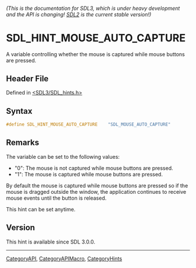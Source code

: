 ###### (This is the documentation for SDL3, which is under heavy development and the API is changing! [SDL2](https://wiki.libsdl.org/SDL2/) is the current stable version!)
# SDL_HINT_MOUSE_AUTO_CAPTURE

A variable controlling whether the mouse is captured while mouse buttons are pressed.

## Header File

Defined in [<SDL3/SDL_hints.h>](https://github.com/libsdl-org/SDL/blob/main/include/SDL3/SDL_hints.h)

## Syntax

```c
#define SDL_HINT_MOUSE_AUTO_CAPTURE    "SDL_MOUSE_AUTO_CAPTURE"
```

## Remarks

The variable can be set to the following values:

- "0": The mouse is not captured while mouse buttons are pressed.
- "1": The mouse is captured while mouse buttons are pressed.

By default the mouse is captured while mouse buttons are pressed so if the
mouse is dragged outside the window, the application continues to receive
mouse events until the button is released.

This hint can be set anytime.

## Version

This hint is available since SDL 3.0.0.

----
[CategoryAPI](CategoryAPI), [CategoryAPIMacro](CategoryAPIMacro), [CategoryHints](CategoryHints)

